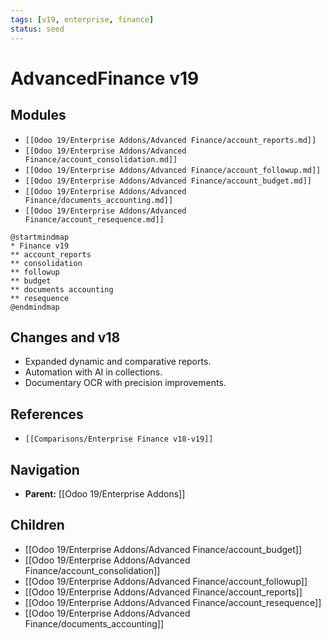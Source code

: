 ```yaml
---
tags: [v19, enterprise, finance]
status: seed
---
```

# AdvancedFinance v19

## Modules
- `[[Odoo 19/Enterprise Addons/Advanced Finance/account_reports.md]]`
- `[[Odoo 19/Enterprise Addons/Advanced Finance/account_consolidation.md]]`
- `[[Odoo 19/Enterprise Addons/Advanced Finance/account_followup.md]]`
- `[[Odoo 19/Enterprise Addons/Advanced Finance/account_budget.md]]`
- `[[Odoo 19/Enterprise Addons/Advanced Finance/documents_accounting.md]]`
- `[[Odoo 19/Enterprise Addons/Advanced Finance/account_resequence.md]]`

```plantuml
@startmindmap
* Finance v19
** account_reports
** consolidation
** followup
** budget
** documents accounting
** resequence
@endmindmap
```

## Changes and v18
- Expanded dynamic and comparative reports.
- Automation with AI in collections.
- Documentary OCR with precision improvements.

## References
- `[[Comparisons/Enterprise Finance v18-v19]]`







## Navigation
- **Parent:** [[Odoo 19/Enterprise Addons]]


## Children
- [[Odoo 19/Enterprise Addons/Advanced Finance/account_budget]]
- [[Odoo 19/Enterprise Addons/Advanced Finance/account_consolidation]]
- [[Odoo 19/Enterprise Addons/Advanced Finance/account_followup]]
- [[Odoo 19/Enterprise Addons/Advanced Finance/account_reports]]
- [[Odoo 19/Enterprise Addons/Advanced Finance/account_resequence]]
- [[Odoo 19/Enterprise Addons/Advanced Finance/documents_accounting]]